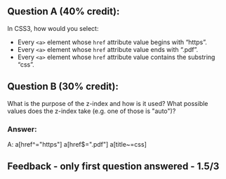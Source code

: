 ## Question A (40% credit):

In CSS3, how would you select:

- Every `<a>` element whose `href` attribute value begins with “https”.
- Every `<a>` element whose `href` attribute value ends with “.pdf”.
- Every `<a>` element whose `href` attribute value contains the substring “css”.

## Question B (30% credit):

What is the purpose of the z-index and how is it used? What possible values does the z-index take (e.g. one of those is "auto")?

### Answer:

A:
a[href^="https"]
a[href$=".pdf"]
a[title~=css]


## Feedback - only first question answered - 1.5/3
